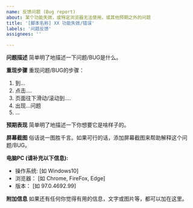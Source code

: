 ```yaml
---
name: 反馈问题 (Bug report)
about: 某个功能失效，或特定浏览器无法使用，或其他预期之外的问题
title: '[脚本名称] XX 功能失效/错误'
labels: '问题反馈'
assignees: ''

---
```


**问题描述**
简单明了地描述一下问题/BUG是什么。

**重现步骤**
重现问题/BUG的步骤：
1. 到...
2. 点击....
3. 页面往下滑动/滚动到....
4. 出现...问题
5. ...

**预期表现**
简单明了地描述一下你想要它是啥样子的。

**屏幕截图**
俗话说一图胜千言。如果可行的话，添加屏幕截图来帮助解释这个问题/BUG。

**电脑PC (请补充以下信息):**
 - 操作系统: [如 Windows10]
 - 浏览器： [如 Chrome, FireFox, Edge]
 - 版本： [如 97.0.4692.99]

**附加信息**
如果还有任何你觉得有用的信息，文字或图片等，都可以加在这里。
